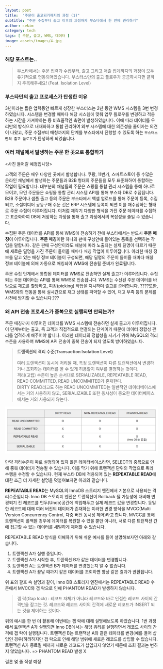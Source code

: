 ```yaml
---
layout: post
title:  "주문이 출고되기까지의 과정 (1)"
subtitle: "주문 수집부터 출고 이후의 과정까지 부스타에서 한 번에 관리하기"
author: sekim
category: tech
tags: [ 주문, 출고, WMS, 데이터 ]
image: assets/images/4.jpg
---
```


### 해당 포스트는..
> 부스타에서는 주문 입력과 수집부터, 출고 그리고 매출 집계까지의 과정이 모두 유기적으로 연동되어있습니다. 부스터스만의 출고 플로우가 궁금하시다면 끝까지 주목해주세요! (Feat. Isolation Level)

### 부스타만의 출고 프로세스가 탄생한 이유
3년이라는 짧은 업력동안 빠르게 성장한 부스터스는 2년 동안 WMS 시스템을 3번 변경하였습니다. 시스템을 변경할 때마다 해당 시스템에 맞춰 업무 플로우를 변경하고 적응하는 시간을 가져야하는 등 비효율적인 측면이 발생하였습니다. 이에 따라 데이터를 우리만의 방식으로 내재화하고 통합 관리하여 외부 시스템에 대한 의존성을 줄이자는 의견이 나왔고, 주문 수집부터 매칭까지의 단계를 부스타에서 진행할 수 있도록 하는 `부스터스만의 출고 플로우`가 탄생하게 되었습니다.


### 여러 채널에서 발생하는 주문 한 곳으로 통합하기

<사진 들어갈 예정입니당>

고객의 주문은 매우 다양한 곳에서 발생합니다. 쿠팡, 11번가, 스마트스토어 등 수많은 온라인 채널에서 발생하는 주문들과 B2B 형태의 주문들을 모두 표준화하여 통합하는 작업이 필요합니다. 대부분의 채널들의 주문은 쇼핑몰 통합 관리 시스템을 통해 하나로 모이고, 모인 주문들은 쇼핑몰 통합 관리 시스템 API를 통해 부스타 DB로 수집됩니다. B2B 주문이나 샘플 출고 등의 주문은 부스타에서 엑셀 업로드를 통해 주문이 등록, 수집되고, 소셜미디어 공동구매 주문 건은 ERP 시스템에 등록이 되면 이를 재수집하는 형태로 주문 수집이 이루어집니다. 이처럼 제각기 다양한 형식을 가진 주문 데이터를 수집하고 표준화하여 DB에 저장하는 과정을 통해 출고 과정에서의 복잡성을 줄일 수 있습니다.

수집된 주문 데이터를 API를 통해 WMS에 전송하기 전에 부스타에서는 반드시 <b>주문 매칭</b>이 이루어집니다. <b>주문 매칭</b>이란 하나의 판매 구성안에 들어있는 품목을 선택하는 작업을 말합니다. 같은 판매 구성안이라도 채널에 따라 노출되는 실제 딜명이 다르기 때문에 새로운 딜명을 가진 주문이 들어올 때마다 매칭 작업이 이루어집니다. 이러한 매칭 정보를 담고 있는 매칭 정보 테이블이 구성되면, 해당 딜명의 주문이 들어올 때마다 매칭 정보 테이블에 의해 자동으로 매칭되어 WMS에 전송될 준비가 완료됩니다.

주문 수집 단계에서 통합된 데이터를 WMS로 전송하면 실제 출고가 이루어집니다.
수집되는 주문 데이터는 API를 통해 WMS로 전송됩니다. WMS는 수신된 주문 데이터를 바탕으로 재고를 할당하고, 피킹(picking) 작업을 지시하며 출고를 준비합니다. ????또한, WMS와의 연동을 통해 실시간으로 재고 상태를 파악할 수 있어, 재고 부족 등의 문제를 사전에 방지할 수 있습니다.???


### 왜 API 전송 프로세스가 중복으로 실행되면 안되는가?
주문 매칭까지 이루어진 데이터를 WMS 시스템에 전송하면 실제 출고가 이루어집니다. 이 단계부터는 출고, 즉 고객과 직접적으로 연결되는 단계이기 때문에 데이터 정합성 관리를 엄격하게 해주어야 합니다. 이러한 데이터의 정합성을 지키기 위해 MySQL의 격리수준을 사용하여 WMS에 API 전송이 중복 전송이 되지 않도록 방어하였습니다.


><b>트랜잭션의 격리 수준(Transaction Isolation Level)</b><br><br>
>여러 트랜잭션이 동시에 처리될 때, 특정 트랜잭션이 다른 트랜잭션에서 변경하거나 조회하는 데이터를 볼 수 있게 허용할지 여부를 결정하는 것이다.<br>
>격리(고립) 수준이 높은 순서대로 SERIALIZABLE, REPEATABLE READ, READ COMMITTED, READ UNCOMMITED가 존재한다.<br>
>DIRTY READ라고도 하는 READ UNCOMMITED는 일반적인 데이터베이스에서는 거의 사용하지 않고, SERIALIZABLE 또한 동시성이 중요한 데이터베이스에서는 거의 사용되지 않는다.<br>

<p style="text-align: center;">
  <img src="/assets/images/2024-07/isolation_level.PNG" alt="트랜잭션 격리수준">
</p>


만약 격리수준이 따로 설정되어 있지 않은 데이터베이스라면, SELECT의 중복으로 인해 중복 데이터가 전송될 수 있습니다. 이를 막기 위해 트랜잭션 단위의 작업으로 쿼리 수행을 수정할 수 있습니다. 현재 부스타 DB에 적용되어 있는 <b>REPEATABLE READ</b>에 대한 조금 더 자세한 설명을 덧붙여보자면 아래와 같습니다.

<b>REPEATABLE READ</b>는 MySQL의 InnoDB 스토리지 엔진에서 기본으로 사용되는 격리수준입니다. Inno DB 스토리지 엔진은 트랜잭션이 Rollback 될 가능성에 대비해 변경되기 전 레코드를 언두(Undo)공간에 백업해두고 실제 레코드 값을 변경합니다. 동일한 레코드에 대해 여러 버전의 데이터가 존재하는 이러한 변경 방식을 MVCC(Multi Version Concurrency Control, 다중 버전 동시성 제어)라고 합니다. MVCC를 통해 트랜잭션이 롤백된 경우에 데이터를 복원할 수 있을 뿐만 아니라, 서로 다른 트랜잭션 간에 접근할 수 있는 데이터를 세밀하게 제어할 수 있습니다.

REPEATABLE READ 방식을 이해하기 위해 쉬운 예시를 들어 설명해보자면 아래와 같습니다.
1. 트랜잭션 A가 실행 중입니다.
2. 트랜잭션 A가 시작한 후, 트랜잭션 B가 같은 데이터를 변경합니다.
3. 트랜잭션 A는 트랜잭션 B가 데이터를 변경했는지 알 수 없습니다.
4. 트랜잭션 A가 끝날 때까지 같은 데이터를 조회하면 항상 같은 결과가 반환됩니다.

위 표의 괄호 속 설명과 같이, Inno DB 스토리지 엔진에서는 REPEATABLE READ 수준에서 MVCC와 갭 락으로 인해 PHANTOM READ가 발생하지 않습니다.
> 갭 락(Gap lock) : 레코드 자체가 아니라 레코드와 바로 인접한 레코드 사이의 간격만을 잠그는 것. 레코드와 레코드 사이의 간격에 새로운 레코드가 INSERT 되는 것을 제어하는 것이다.

위의 예시를 한 번 더 활용해 이번에는 갭 락에 대해 설명해보도록 하겠습니다.
1번 과정에서 트랜잭션 A가 실행되면 Inno DB에서는 해당 쿼리를 실행하면서 레코드 사이의 간격에 갭 락이 실행됩니다.
트랜잭션 B는 트랜잭션 A와 같은 데이터를 변경(예를 들어 삽입인 경우)하려하지만 갭 락으로 인해 해당 범위에 새로운 레코드를 삽입할 수 없습니다.
트랜잭션 A가 종료될 때까지 새로운 레코드가 삽입되지 않았기 때문에 조회 결과는 변하지 않았습니다.
=> PHANTOM READ 발생 X


결론 몇 줄 작성 예정

